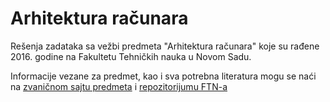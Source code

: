 # Arhitektura računara

Rešenja zadataka sa vežbi predmeta "Arhitektura računara" koje su rađene 2016. godine na Fakultetu Tehničkih nauka u Novom Sadu.

Informacije vezane za predmet, kao i sva potrebna literatura mogu se naći na [zvaničnom sajtu predmeta](http://www.acs.uns.ac.rs/sr/ar) i [repozitorijumu FTN-a](http://www.acs.uns.ac.rs/sr/node/237/911883)
